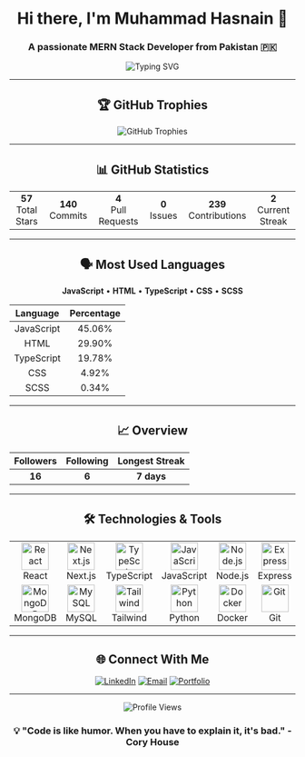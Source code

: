 <div align="center">

# Hi there, I'm Muhammad Hasnain 👋

### A passionate MERN Stack Developer from Pakistan 🇵🇰

<img src="https://readme-typing-svg.herokuapp.com?font=Fira+Code&pause=1000&color=2563eb&center=true&vCenter=true&width=435&lines=MERN+Stack+Developer;Full+Stack+Engineer;Always+learning+new+things" alt="Typing SVG" />

</div>

---

<div align="center">

## 🏆 GitHub Trophies

<img src="https://github-profile-trophy.vercel.app/?username=hasnaindevx&theme=flat&no-frame=true&no-bg=true&margin-w=4&row=1" alt="GitHub Trophies"/>

</div>

---

<div align="center">

## 📊 GitHub Statistics

</div>

<table align="center">
<tr>
<td width="150" align="center">
<strong>57</strong><br/>
Total Stars
</td>
<td width="150" align="center">
<strong>140</strong><br/>
Commits
</td>
<td width="150" align="center">
<strong>4</strong><br/>
Pull Requests
</td>
<td width="150" align="center">
<strong>0</strong><br/>
Issues
</td>
<td width="150" align="center">
<strong>239</strong><br/>
Contributions
</td>
<td width="150" align="center">
<strong>2</strong><br/>
Current Streak
</td>
</tr>
</table>

---

<div align="center">

## 🗣️ Most Used Languages

**JavaScript** • **HTML** • **TypeScript** • **CSS** • **SCSS**

| Language | Percentage |
|:---:|:---:|
| JavaScript | 45.06% |
| HTML | 29.90% |
| TypeScript | 19.78% |
| CSS | 4.92% |
| SCSS | 0.34% |

</div>

---

<div align="center">

## 📈 Overview

| Followers | Following | Longest Streak |
|:---:|:---:|:---:|
| **16** | **6** | **7 days** |

</div>

---

<div align="center">

## 🛠️ Technologies & Tools

<table>
<tr>
<td align="center" width="96">
<img src="https://cdn.jsdelivr.net/gh/devicons/devicon/icons/react/react-original.svg" width="48" height="48" alt="React" />
<br>React
</td>
<td align="center" width="96">
<img src="https://cdn.jsdelivr.net/gh/devicons/devicon/icons/nextjs/nextjs-original.svg" width="48" height="48" alt="Next.js" />
<br>Next.js
</td>
<td align="center" width="96">
<img src="https://cdn.jsdelivr.net/gh/devicons/devicon/icons/typescript/typescript-original.svg" width="48" height="48" alt="TypeScript" />
<br>TypeScript
</td>
<td align="center" width="96">
<img src="https://cdn.jsdelivr.net/gh/devicons/devicon/icons/javascript/javascript-original.svg" width="48" height="48" alt="JavaScript" />
<br>JavaScript
</td>
<td align="center" width="96">
<img src="https://cdn.jsdelivr.net/gh/devicons/devicon/icons/nodejs/nodejs-original.svg" width="48" height="48" alt="Node.js" />
<br>Node.js
</td>
<td align="center" width="96">
<img src="https://cdn.jsdelivr.net/gh/devicons/devicon/icons/express/express-original.svg" width="48" height="48" alt="Express" />
<br>Express
</td>
</tr>
<tr>
<td align="center" width="96">
<img src="https://cdn.jsdelivr.net/gh/devicons/devicon/icons/mongodb/mongodb-original.svg" width="48" height="48" alt="MongoDB" />
<br>MongoDB
</td>
<td align="center" width="96">
<img src="https://cdn.jsdelivr.net/gh/devicons/devicon/icons/mysql/mysql-original.svg" width="48" height="48" alt="MySQL" />
<br>MySQL
</td>
<td align="center" width="96">
<img src="https://cdn.jsdelivr.net/gh/devicons/devicon/icons/tailwindcss/tailwindcss-original.svg" width="48" height="48" alt="Tailwind" />
<br>Tailwind
</td>
<td align="center" width="96">
<img src="https://cdn.jsdelivr.net/gh/devicons/devicon/icons/python/python-original.svg" width="48" height="48" alt="Python" />
<br>Python
</td>
<td align="center" width="96">
<img src="https://cdn.jsdelivr.net/gh/devicons/devicon/icons/docker/docker-original.svg" width="48" height="48" alt="Docker" />
<br>Docker
</td>
<td align="center" width="96">
<img src="https://cdn.jsdelivr.net/gh/devicons/devicon/icons/git/git-original.svg" width="48" height="48" alt="Git" />
<br>Git
</td>
</tr>
</table>

</div>

---

<div align="center">

## 🌐 Connect With Me

[![LinkedIn](https://img.shields.io/badge/LinkedIn-0A66C2?style=for-the-badge&logo=linkedin&logoColor=white)](https://linkedin.com/in/muhammad-hasnain-5a8b2b313)
[![Email](https://img.shields.io/badge/Email-EA4335?style=for-the-badge&logo=gmail&logoColor=white)](mailto:hasnain.mh79@gmail.com)
[![Portfolio](https://img.shields.io/badge/Portfolio-2563EB?style=for-the-badge&logo=vercel&logoColor=white)](https://hasnainwebworks.vercel.app)

</div>

---

<div align="center">

![Profile Views](https://komarev.com/ghpvc/?username=hasnaindevx&label=Profile%20Views&color=2563eb&style=flat-square)

</div>

<div align="center">

### 💡 "Code is like humor. When you have to explain it, it's bad." - Cory House

</div>
